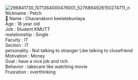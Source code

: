 
![296841730_1071364000476001_5276894926150274711_n](https://github.com/user-attachments/assets/588a0cad-3b5b-446a-8eac-0bbdd2e9695a) <br>
Nickname : Petch <br> 💞️
Name : Chavanakorn keelatekunlaya <br>
Age : 18 year old <br>
Job : Student KMUTT <br>
realationship : Single <br>
Faculty : IT <br>
Section : IT <br>
personality : Not talking to stranger Like talking to closefriend <br>
Motivation : Money <br>
Goal : have a nice job and rich <br>
Behavior : takecare like watching movie <br>
Frusration : overthinking <br>

